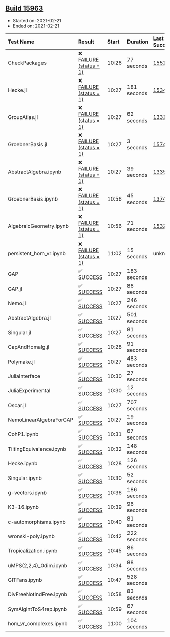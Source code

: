 ## [Build 15963](https://oscarci.mathematik.uni-kl.de/job/oscar/15963/)

* Started on: 2021-02-21
* Ended on: 2021-02-21

| Test Name    | Result | Start | Duration | Last Success | First Failure |
|:-------------|:-------|:------|:---------|:-------------|:--------------|
| CheckPackages | ❌ [FAILURE (status = 1)](https://oscarci.mathematik.uni-kl.de/job/oscar/15963/artifact/logs/build-15963/CheckPackages.log) | 10:26 | 77 seconds | [15514](https://oscarci.mathematik.uni-kl.de/job/oscar/15514/) | [15515](https://oscarci.mathematik.uni-kl.de/job/oscar/15515/) |
| Hecke.jl | ❌ [FAILURE (status = 1)](https://oscarci.mathematik.uni-kl.de/job/oscar/15963/artifact/logs/build-15963/Hecke.jl.log) | 10:27 | 181 seconds | [15344](https://oscarci.mathematik.uni-kl.de/job/oscar/15344/) | [15348](https://oscarci.mathematik.uni-kl.de/job/oscar/15348/) |
| GroupAtlas.jl | ❌ [FAILURE (status = 1)](https://oscarci.mathematik.uni-kl.de/job/oscar/15963/artifact/logs/build-15963/GroupAtlas.jl.log) | 10:27 | 62 seconds | [13311](https://oscarci.mathematik.uni-kl.de/job/oscar/13311/) | [13312](https://oscarci.mathematik.uni-kl.de/job/oscar/13312/) |
| GroebnerBasis.jl | ❌ [FAILURE (status = 1)](https://oscarci.mathematik.uni-kl.de/job/oscar/15963/artifact/logs/build-15963/GroebnerBasis.jl.log) | 10:27 | 3 seconds | [15745](https://oscarci.mathematik.uni-kl.de/job/oscar/15745/) | [15746](https://oscarci.mathematik.uni-kl.de/job/oscar/15746/) |
| AbstractAlgebra.ipynb | ❌ [FAILURE (status = 1)](https://oscarci.mathematik.uni-kl.de/job/oscar/15963/artifact/logs/build-15963/AbstractAlgebra.ipynb.log) | 10:27 | 39 seconds | [13355](https://oscarci.mathematik.uni-kl.de/job/oscar/13355/) | [13356](https://oscarci.mathematik.uni-kl.de/job/oscar/13356/) |
| GroebnerBasis.ipynb | ❌ [FAILURE (status = 1)](https://oscarci.mathematik.uni-kl.de/job/oscar/15963/artifact/logs/build-15963/GroebnerBasis.ipynb.log) | 10:56 | 45 seconds | [13748](https://oscarci.mathematik.uni-kl.de/job/oscar/13748/) | [13749](https://oscarci.mathematik.uni-kl.de/job/oscar/13749/) |
| AlgebraicGeometry.ipynb | ❌ [FAILURE (status = 1)](https://oscarci.mathematik.uni-kl.de/job/oscar/15963/artifact/logs/build-15963/AlgebraicGeometry.ipynb.log) | 10:56 | 71 seconds | [15322](https://oscarci.mathematik.uni-kl.de/job/oscar/15322/) | [15323](https://oscarci.mathematik.uni-kl.de/job/oscar/15323/) |
| persistent_hom_vr.ipynb | ❌ [FAILURE (status = 1)](https://oscarci.mathematik.uni-kl.de/job/oscar/15963/artifact/logs/build-15963/persistent_hom_vr.ipynb.log) | 11:02 | 15 seconds | unknown | unknown |
| GAP | ✅ [SUCCESS](https://oscarci.mathematik.uni-kl.de/job/oscar/15963/artifact/logs/build-15963/GAP.log) | 10:27 | 183 seconds |  |  |
| GAP.jl | ✅ [SUCCESS](https://oscarci.mathematik.uni-kl.de/job/oscar/15963/artifact/logs/build-15963/GAP.jl.log) | 10:27 | 86 seconds |  |  |
| Nemo.jl | ✅ [SUCCESS](https://oscarci.mathematik.uni-kl.de/job/oscar/15963/artifact/logs/build-15963/Nemo.jl.log) | 10:27 | 246 seconds |  |  |
| AbstractAlgebra.jl | ✅ [SUCCESS](https://oscarci.mathematik.uni-kl.de/job/oscar/15963/artifact/logs/build-15963/AbstractAlgebra.jl.log) | 10:27 | 501 seconds |  |  |
| Singular.jl | ✅ [SUCCESS](https://oscarci.mathematik.uni-kl.de/job/oscar/15963/artifact/logs/build-15963/Singular.jl.log) | 10:27 | 81 seconds |  |  |
| CapAndHomalg.jl | ✅ [SUCCESS](https://oscarci.mathematik.uni-kl.de/job/oscar/15963/artifact/logs/build-15963/CapAndHomalg.jl.log) | 10:28 | 91 seconds |  |  |
| Polymake.jl | ✅ [SUCCESS](https://oscarci.mathematik.uni-kl.de/job/oscar/15963/artifact/logs/build-15963/Polymake.jl.log) | 10:27 | 483 seconds |  |  |
| JuliaInterface | ✅ [SUCCESS](https://oscarci.mathematik.uni-kl.de/job/oscar/15963/artifact/logs/build-15963/JuliaInterface.log) | 10:30 | 27 seconds |  |  |
| JuliaExperimental | ✅ [SUCCESS](https://oscarci.mathematik.uni-kl.de/job/oscar/15963/artifact/logs/build-15963/JuliaExperimental.log) | 10:30 | 12 seconds |  |  |
| Oscar.jl | ✅ [SUCCESS](https://oscarci.mathematik.uni-kl.de/job/oscar/15963/artifact/logs/build-15963/Oscar.jl.log) | 10:27 | 707 seconds |  |  |
| NemoLinearAlgebraForCAP | ✅ [SUCCESS](https://oscarci.mathematik.uni-kl.de/job/oscar/15963/artifact/logs/build-15963/NemoLinearAlgebraForCAP.log) | 10:27 | 19 seconds |  |  |
| CohP1.ipynb | ✅ [SUCCESS](https://oscarci.mathematik.uni-kl.de/job/oscar/15963/artifact/logs/build-15963/CohP1.ipynb.log) | 10:31 | 67 seconds |  |  |
| TiltingEquivalence.ipynb | ✅ [SUCCESS](https://oscarci.mathematik.uni-kl.de/job/oscar/15963/artifact/logs/build-15963/TiltingEquivalence.ipynb.log) | 10:32 | 148 seconds |  |  |
| Hecke.ipynb | ✅ [SUCCESS](https://oscarci.mathematik.uni-kl.de/job/oscar/15963/artifact/logs/build-15963/Hecke.ipynb.log) | 10:28 | 126 seconds |  |  |
| Singular.ipynb | ✅ [SUCCESS](https://oscarci.mathematik.uni-kl.de/job/oscar/15963/artifact/logs/build-15963/Singular.ipynb.log) | 10:30 | 52 seconds |  |  |
| g-vectors.ipynb | ✅ [SUCCESS](https://oscarci.mathematik.uni-kl.de/job/oscar/15963/artifact/logs/build-15963/g-vectors.ipynb.log) | 10:36 | 186 seconds |  |  |
| K3-16.ipynb | ✅ [SUCCESS](https://oscarci.mathematik.uni-kl.de/job/oscar/15963/artifact/logs/build-15963/K3-16.ipynb.log) | 10:39 | 96 seconds |  |  |
| c-automorphisms.ipynb | ✅ [SUCCESS](https://oscarci.mathematik.uni-kl.de/job/oscar/15963/artifact/logs/build-15963/c-automorphisms.ipynb.log) | 10:40 | 81 seconds |  |  |
| wronski-poly.ipynb | ✅ [SUCCESS](https://oscarci.mathematik.uni-kl.de/job/oscar/15963/artifact/logs/build-15963/wronski-poly.ipynb.log) | 10:42 | 222 seconds |  |  |
| Tropicalization.ipynb | ✅ [SUCCESS](https://oscarci.mathematik.uni-kl.de/job/oscar/15963/artifact/logs/build-15963/Tropicalization.ipynb.log) | 10:45 | 86 seconds |  |  |
| uMPS(2,2,4)_0dim.ipynb | ✅ [SUCCESS](https://oscarci.mathematik.uni-kl.de/job/oscar/15963/artifact/logs/build-15963/uMPS-2-2-4-_0dim.ipynb.log) | 10:34 | 88 seconds |  |  |
| GITFans.ipynb | ✅ [SUCCESS](https://oscarci.mathematik.uni-kl.de/job/oscar/15963/artifact/logs/build-15963/GITFans.ipynb.log) | 10:47 | 528 seconds |  |  |
| DivFreeNotIndFree.ipynb | ✅ [SUCCESS](https://oscarci.mathematik.uni-kl.de/job/oscar/15963/artifact/logs/build-15963/DivFreeNotIndFree.ipynb.log) | 10:58 | 83 seconds |  |  |
| SymAlgIntToS4rep.ipynb | ✅ [SUCCESS](https://oscarci.mathematik.uni-kl.de/job/oscar/15963/artifact/logs/build-15963/SymAlgIntToS4rep.ipynb.log) | 10:59 | 67 seconds |  |  |
| hom_vr_complexes.ipynb | ✅ [SUCCESS](https://oscarci.mathematik.uni-kl.de/job/oscar/15963/artifact/logs/build-15963/hom_vr_complexes.ipynb.log) | 11:00 | 104 seconds |  |  |

